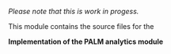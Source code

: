 *Please note that this is work in progess.*

This module contains the source files for the

**Implementation of the PALM analytics module**